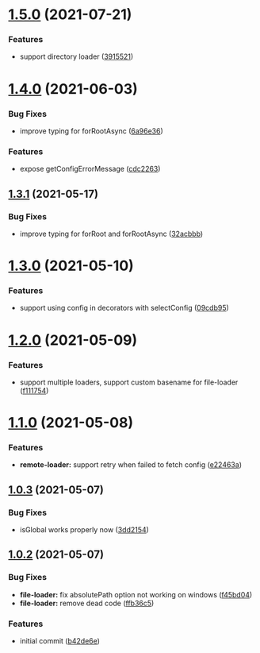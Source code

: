 # [1.5.0](https://github.com/Nikaple/nest-typed-config/compare/1.4.0...1.5.0) (2021-07-21)


### Features

* support directory loader ([3915521](https://github.com/Nikaple/nest-typed-config/commit/39155212462da375fc7bfec59861686cad27ba96))

# [1.4.0](https://github.com/Nikaple/nest-typed-config/compare/1.3.1...1.4.0) (2021-06-03)


### Bug Fixes

* improve typing for forRootAsync ([6a96e36](https://github.com/Nikaple/nest-typed-config/commit/6a96e36ebddfc5d5c9f38bc073990945195c6c6f))


### Features

* expose getConfigErrorMessage ([cdc2263](https://github.com/Nikaple/nest-typed-config/commit/cdc22635558d4f0c31b33d45024a590866298a9a))

## [1.3.1](https://github.com/Nikaple/nest-typed-config/compare/1.3.0...1.3.1) (2021-05-17)


### Bug Fixes

* improve typing for forRoot and forRootAsync ([32acbbb](https://github.com/Nikaple/nest-typed-config/commit/32acbbb576d770a9ef99785c574020fa29b6fa2d))

# [1.3.0](https://github.com/Nikaple/nest-typed-config/compare/1.2.0...1.3.0) (2021-05-10)


### Features

* support using config in decorators with selectConfig ([09cdb95](https://github.com/Nikaple/nest-typed-config/commit/09cdb955aea2ec68c0609748b50ce66381c1414c))

# [1.2.0](https://github.com/Nikaple/nest-typed-config/compare/1.1.0...1.2.0) (2021-05-09)


### Features

* support multiple loaders, support custom basename for file-loader ([f111754](https://github.com/Nikaple/nest-typed-config/commit/f111754c469475525d565fe478c67b2ca20baa6f))

# [1.1.0](https://github.com/Nikaple/nest-typed-config/compare/1.0.3...1.1.0) (2021-05-08)


### Features

* **remote-loader:** support retry when failed to fetch config ([e22463a](https://github.com/Nikaple/nest-typed-config/commit/e22463a160d0b0ba926c7466609fc10ad470bdce))

## [1.0.3](https://github.com/Nikaple/nest-typed-config/compare/1.0.2...1.0.3) (2021-05-07)


### Bug Fixes

* isGlobal works properly now ([3dd2154](https://github.com/Nikaple/nest-typed-config/commit/3dd2154d2a93e96bad79894d3dfa9fcf77e6e6bd))

## [1.0.2](https://github.com/Nikaple/nest-typed-config/compare/1.0.2...1.0.3) (2021-05-07)


### Bug Fixes

* **file-loader:** fix absolutePath option not working on windows ([f45bd04](https://github.com/Nikaple/nest-typed-config/commit/f45bd0454614c2695f14c14adfea0cae578282ac))
* **file-loader:** remove dead code ([ffb36c5](https://github.com/Nikaple/nest-typed-config/commit/ffb36c5b7b5c6b6d932ce7ef0546033bb7e0d118))


### Features

* initial commit ([b42de6e](https://github.com/Nikaple/nest-typed-config/commit/b42de6edfc6f569b107b52ce8e1575b4d12b0883))

